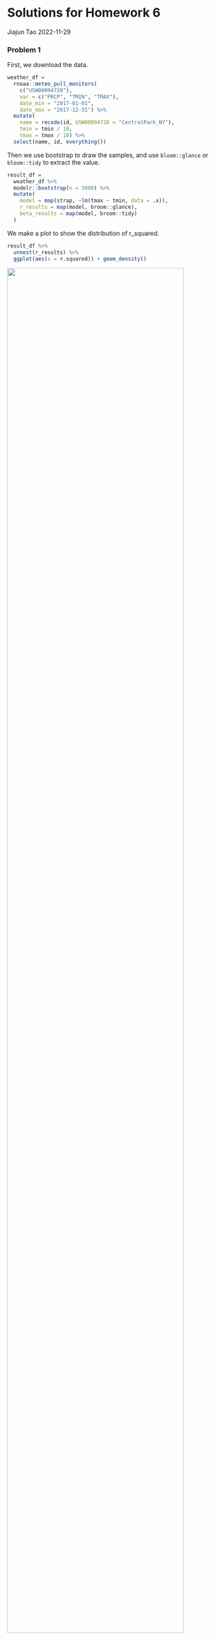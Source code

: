 Solutions for Homework 6
================
Jiajun Tao
2022-11-29

### Problem 1

First, we download the data.

``` r
weather_df = 
  rnoaa::meteo_pull_monitors(
    c("USW00094728"),
    var = c("PRCP", "TMIN", "TMAX"), 
    date_min = "2017-01-01",
    date_max = "2017-12-31") %>%
  mutate(
    name = recode(id, USW00094728 = "CentralPark_NY"),
    tmin = tmin / 10,
    tmax = tmax / 10) %>%
  select(name, id, everything())
```

Then we use bootstrap to draw the samples, and use `bloom::glance` or
`bloom::tidy` to extract the value.

``` r
result_df =
  weather_df %>% 
  modelr::bootstrap(n = 5000) %>% 
  mutate(
    model = map(strap, ~lm(tmax ~ tmin, data = .x)),
    r_results = map(model, broom::glance),
    beta_results = map(model, broom::tidy)
  ) 
```

We make a plot to show the distribution of r_squared.

``` r
result_df %>% 
  unnest(r_results) %>% 
  ggplot(aes(x = r.squared)) + geom_density()
```

<img src="p8105_hw6_jt3386_files/figure-gfm/unnamed-chunk-4-1.png" width="90%" />

As we can see in the plot, it’s approximately normal. The mean for
$\hat{r}^2$ is about 0.91.

Then we want to take the 2.5% and 97.5% quantiles of estimates to
construct a 95% confidence interval.

``` r
result_df %>% 
  unnest(r_results) %>%
  select(r.squared) %>% 
  summarise(
    lower = quantile(r.squared, .025),
    upper = quantile(r.squared, .975)
  ) %>% 
  knitr::kable(caption = "95% CI for R-squared", digits = 3)
```

| lower | upper |
|------:|------:|
| 0.894 | 0.927 |

95% CI for R-squared

We make a plot to show the distribution for $\log(\beta_0 * \beta1)$.

``` r
beta_df =
  result_df %>% 
  unnest(beta_results) %>% 
  select(.id, term, estimate) %>% 
  pivot_wider(
    names_from = term,
    values_from = estimate
  ) %>% 
  rename(beta_0 = `(Intercept)`, beta_1 = tmin) %>% 
  mutate(log_b0b1 = log(beta_0 * beta_1))

ggplot(beta_df, aes(x = log_b0b1)) + geom_density()
```

<img src="p8105_hw6_jt3386_files/figure-gfm/unnamed-chunk-6-1.png" width="90%" />

Also it’s approximately normal. The mean for $\hat{r}^2$ is about 2.00.

And we take the 2.5% and 97.5% quantiles of estimates to construct a 95%
confidence interval.

``` r
beta_df %>% 
  summarise(
    lower = quantile(log_b0b1, .025),
    upper = quantile(log_b0b1, .975)
  ) %>% 
  knitr::kable(caption = "95% CI for log_b0b1", digits = 3)
```

| lower | upper |
|------:|------:|
| 1.965 | 2.057 |

95% CI for log_b0b1

### Problem 2

First, we import the data.

``` r
homicides_df = read_csv("data/homicide-data.csv") 

homicides_df
```

    ## # A tibble: 52,179 × 12
    ##    uid   repor…¹ victi…² victi…³ victi…⁴ victi…⁵ victi…⁶ city  state   lat   lon
    ##    <chr>   <dbl> <chr>   <chr>   <chr>   <chr>   <chr>   <chr> <chr> <dbl> <dbl>
    ##  1 Alb-…  2.01e7 GARCIA  JUAN    Hispan… 78      Male    Albu… NM     35.1 -107.
    ##  2 Alb-…  2.01e7 MONTOYA CAMERON Hispan… 17      Male    Albu… NM     35.1 -107.
    ##  3 Alb-…  2.01e7 SATTER… VIVIANA White   15      Female  Albu… NM     35.1 -107.
    ##  4 Alb-…  2.01e7 MENDIO… CARLOS  Hispan… 32      Male    Albu… NM     35.1 -107.
    ##  5 Alb-…  2.01e7 MULA    VIVIAN  White   72      Female  Albu… NM     35.1 -107.
    ##  6 Alb-…  2.01e7 BOOK    GERALD… White   91      Female  Albu… NM     35.2 -107.
    ##  7 Alb-…  2.01e7 MALDON… DAVID   Hispan… 52      Male    Albu… NM     35.1 -107.
    ##  8 Alb-…  2.01e7 MALDON… CONNIE  Hispan… 52      Female  Albu… NM     35.1 -107.
    ##  9 Alb-…  2.01e7 MARTIN… GUSTAVO White   56      Male    Albu… NM     35.1 -107.
    ## 10 Alb-…  2.01e7 HERRERA ISRAEL  Hispan… 43      Male    Albu… NM     35.1 -107.
    ## # … with 52,169 more rows, 1 more variable: disposition <chr>, and abbreviated
    ## #   variable names ¹​reported_date, ²​victim_last, ³​victim_first, ⁴​victim_race,
    ## #   ⁵​victim_age, ⁶​victim_sex

Then we created a `city_state` variable, and a binary variable
indicating whether the homicide is solved. Omit cities Dallas, TX;
Phoenix, AZ; and Kansas City, MO – these don’t report victim race. Also
omit Tulsa, AL – this is a data entry mistake. Limit the analysis those
for whom `victim_race` is white or black. Be sure that `victim_age` is
numeric.

``` r
homicides_df=
  homicides_df %>% 
  mutate(
    city_state = str_c(city, ", ", state),
    whether_solved = ifelse(disposition %in% c("Closed without arrest", "Open/No arrest"), 0, 1)
  ) %>% 
  filter(!city_state %in% c("Dallas, TX", "Phoenix, AZ", "Kansas City, MO", "Tulsa, AL")) %>% 
  filter(victim_race %in% c("Black", "White")) %>% 
  filter(victim_age != "Unknown") %>% 
  mutate(victim_age = as.numeric(victim_age),
         victim_sex = as.factor(victim_sex),
         victim_race = fct_relevel(victim_race,"White"))

homicides_df
```

    ## # A tibble: 39,403 × 14
    ##    uid   repor…¹ victi…² victi…³ victi…⁴ victi…⁵ victi…⁶ city  state   lat   lon
    ##    <chr>   <dbl> <chr>   <chr>   <fct>     <dbl> <fct>   <chr> <chr> <dbl> <dbl>
    ##  1 Alb-…  2.01e7 SATTER… VIVIANA White        15 Female  Albu… NM     35.1 -107.
    ##  2 Alb-…  2.01e7 MULA    VIVIAN  White        72 Female  Albu… NM     35.1 -107.
    ##  3 Alb-…  2.01e7 BOOK    GERALD… White        91 Female  Albu… NM     35.2 -107.
    ##  4 Alb-…  2.01e7 MARTIN… GUSTAVO White        56 Male    Albu… NM     35.1 -107.
    ##  5 Alb-…  2.01e7 GRAY    STEFAN… White        43 Female  Albu… NM     35.1 -107.
    ##  6 Alb-…  2.01e7 DAVID   LARRY   White        52 Male    Albu… NM     NA     NA 
    ##  7 Alb-…  2.01e7 BRITO   ELIZAB… White        22 Female  Albu… NM     35.1 -107.
    ##  8 Alb-…  2.01e7 KING    TEVION  Black        15 Male    Albu… NM     35.1 -107.
    ##  9 Alb-…  2.01e7 BOYKIN  CEDRIC  Black        25 Male    Albu… NM     35.1 -107.
    ## 10 Alb-…  2.01e7 BARRAG… MIGUEL  White        20 Male    Albu… NM     35.1 -107.
    ## # … with 39,393 more rows, 3 more variables: disposition <chr>,
    ## #   city_state <chr>, whether_solved <dbl>, and abbreviated variable names
    ## #   ¹​reported_date, ²​victim_last, ³​victim_first, ⁴​victim_race, ⁵​victim_age,
    ## #   ⁶​victim_sex

For the city of Baltimore, MD, use the `glm` function to fit a logistic
regression with resolved vs unresolved as the outcome and victim age,
sex and race as predictors. Save the output of `glm` as an R object;
apply the `broom::tidy` to this object; and obtain the estimate and
confidence interval of the adjusted odds ratio for solving homicides
comparing male victims to female victims keeping all other variables
fixed.

``` r
fit_logistic = 
  homicides_df %>% 
  filter(city == "Baltimore") %>% 
  glm(whether_solved ~ victim_age + victim_sex + victim_race, data = ., family = binomial())

fit_logistic %>% 
  broom::tidy() %>% 
  mutate(OR = exp(estimate),
         lower = exp(confint(fit_logistic)[,1]),
         upper = exp(confint(fit_logistic)[,2])) %>% 
  filter(term == "victim_sexMale") %>% 
  select(OR, lower, upper) %>% 
  knitr::kable(digits = 3)
```

|    OR | lower | upper |
|------:|------:|------:|
| 0.426 | 0.324 | 0.558 |

We can see that homicides in which the victim is male are significantly
less like to be resolved than those in which the victim is female in
Baltimore.

Now run `glm` for each of the cities in the dataset, and extract the
adjusted odds ratio (and CI) for solving homicides comparing male
victims to female victims.

``` r
logistic_function = function(demographics){
  
  logistic_fit = glm(whether_solved ~ victim_age + victim_sex + victim_race, data = demographics, family = binomial())
  
  logistic_fit %>% 
    broom::tidy() %>% 
    mutate(OR = exp(estimate),
           lower = exp(confint(logistic_fit)[,1]),
           upper = exp(confint(logistic_fit)[,2])) %>% 
    filter(term == "victim_sexMale") %>% 
    select(OR, lower, upper) 
}

logistic_df = 
  homicides_df %>% 
  select(city_state,victim_age, victim_race, victim_sex, whether_solved) %>% 
  nest(demographics = victim_age:whether_solved) %>% 
  mutate(
    logistic_fit = purrr::map(demographics, logistic_function)
  ) %>% 
  select(-demographics) %>% 
  unnest(logistic_fit)

logistic_df
```

    ## # A tibble: 47 × 4
    ##    city_state         OR lower upper
    ##    <chr>           <dbl> <dbl> <dbl>
    ##  1 Albuquerque, NM 1.77  0.825 3.76 
    ##  2 Atlanta, GA     1.00  0.680 1.46 
    ##  3 Baltimore, MD   0.426 0.324 0.558
    ##  4 Baton Rouge, LA 0.381 0.204 0.684
    ##  5 Birmingham, AL  0.870 0.571 1.31 
    ##  6 Boston, MA      0.674 0.353 1.28 
    ##  7 Buffalo, NY     0.521 0.288 0.936
    ##  8 Charlotte, NC   0.884 0.551 1.39 
    ##  9 Chicago, IL     0.410 0.336 0.501
    ## 10 Cincinnati, OH  0.400 0.231 0.667
    ## # … with 37 more rows

Finally we create a plot that shows the estimated ORs and CIs for each
city. Organize cities according to estimated OR.

``` r
logistic_df %>% 
  mutate(
    city_state = fct_reorder(city_state, OR)
  ) %>% 
  ggplot(aes(x = city_state, y = OR)) +
  geom_errorbar(aes(ymin = lower, ymax = upper)) +
  theme(axis.text.x = element_text(angle = 60, hjust = 1)) +
  labs(
    title = "Odds ratio for solving homicides comparing male victims to female victims",
    x = "City",
    y = "Estimated OR"
  )
```

<img src="p8105_hw6_jt3386_files/figure-gfm/unnamed-chunk-12-1.png" width="90%" />

The estimated OR varies among the cities. The lowest OR is in New York,
and the upper limit doesn’t exceed 1, which indicates that in New York,
homicides in which the victim is male are significantly less like to be
resolved than those in which the victim is female. However, the highest
OR is in Albuquerque, which indicates that homicides in which the victim
is male are more likely to be resolved than those in which the victim is
female. As we can see some confidence intervals are really wide because
the sample size is quite small. There may be some relationships between
sex and disposition, but we should investigate more before jumping to
conclusion.

### Problem 3

First, we load the data.

``` r
bw_df = 
  read_csv("data/birthweight.csv") %>% 
  mutate(
     babysex = factor(babysex,levels = c(1, 2),labels = c("Male", "Female")),
         frace = factor(frace, levels = c(1, 2, 3, 4, 8, 9),labels = c("White", "Black", "Asian", "Puerto Rican", "Other", "Unknown")), 
         malform = factor(malform,levels = c(0, 1),labels = c("Absent", "Present")),
         mrace = factor(mrace,levels = c(1, 2, 3, 4, 8),labels = c("White", "Black", "Asian", "Puerto Rican", "Other"))
  ) %>% 
  na.omit() 

bw_df
```

    ## # A tibble: 4,342 × 20
    ##    babysex bhead blength   bwt delwt fincome frace gaweeks malform menarche
    ##    <fct>   <dbl>   <dbl> <dbl> <dbl>   <dbl> <fct>   <dbl> <fct>      <dbl>
    ##  1 Female     34      51  3629   177      35 White    39.9 Absent        13
    ##  2 Male       34      48  3062   156      65 Black    25.9 Absent        14
    ##  3 Female     36      50  3345   148      85 White    39.9 Absent        12
    ##  4 Male       34      52  3062   157      55 White    40   Absent        14
    ##  5 Female     34      52  3374   156       5 White    41.6 Absent        13
    ##  6 Male       33      52  3374   129      55 White    40.7 Absent        12
    ##  7 Female     33      46  2523   126      96 Black    40.3 Absent        14
    ##  8 Female     33      49  2778   140       5 White    37.4 Absent        12
    ##  9 Male       36      52  3515   146      85 White    40.3 Absent        11
    ## 10 Male       33      50  3459   169      75 Black    40.7 Absent        12
    ## # … with 4,332 more rows, and 10 more variables: mheight <dbl>, momage <dbl>,
    ## #   mrace <fct>, parity <dbl>, pnumlbw <dbl>, pnumsga <dbl>, ppbmi <dbl>,
    ## #   ppwt <dbl>, smoken <dbl>, wtgain <dbl>

After skimming the data, I propose that `babysex`, `bhead`, `blength`,
`gaweeks`, `malform`, `smoken`, `wtgain` would contribute most to the
`bwt`. I think a baby’s characteristics would affect his weight, so I
put in all variables about babies. Then I think gestational age, mother
smoking, and mother’s gained weight are also important. Finally, I think
malformation could influence a baby’s weight. So it is my first model.

``` r
fit_model = lm(bwt ~ babysex + bhead + blength + gaweeks + malform + smoken + wtgain, data = bw_df)

summary(fit_model)
```

    ## 
    ## Call:
    ## lm(formula = bwt ~ babysex + bhead + blength + gaweeks + malform + 
    ##     smoken + wtgain, data = bw_df)
    ## 
    ## Residuals:
    ##     Min      1Q  Median      3Q     Max 
    ## -1109.2  -189.9    -9.3   173.4  2586.4 
    ## 
    ## Coefficients:
    ##                  Estimate Std. Error t value Pr(>|t|)    
    ## (Intercept)    -6134.1262    98.0683 -62.550  < 2e-16 ***
    ## babysexFemale     32.7439     8.7661   3.735 0.000190 ***
    ## bhead            138.4352     3.5421  39.083  < 2e-16 ***
    ## blength           79.8464     2.0725  38.527  < 2e-16 ***
    ## gaweeks           13.4978     1.5064   8.960  < 2e-16 ***
    ## malformPresent    30.3884    73.2929   0.415 0.678444    
    ## smoken            -1.9638     0.5838  -3.364 0.000776 ***
    ## wtgain             3.5145     0.4027   8.727  < 2e-16 ***
    ## ---
    ## Signif. codes:  0 '***' 0.001 '**' 0.01 '*' 0.05 '.' 0.1 ' ' 1
    ## 
    ## Residual standard error: 283 on 4334 degrees of freedom
    ## Multiple R-squared:  0.6951, Adjusted R-squared:  0.6947 
    ## F-statistic:  1412 on 7 and 4334 DF,  p-value: < 2.2e-16

We can see that `malform` variable is not that statistically
significant, so we would like to remove it.

``` r
fit_model = lm(bwt ~ babysex + bhead + blength + gaweeks + smoken + wtgain, data = bw_df)

summary(fit_model)
```

    ## 
    ## Call:
    ## lm(formula = bwt ~ babysex + bhead + blength + gaweeks + smoken + 
    ##     wtgain, data = bw_df)
    ## 
    ## Residuals:
    ##      Min       1Q   Median       3Q      Max 
    ## -1109.32  -189.56    -9.54   173.30  2585.99 
    ## 
    ## Coefficients:
    ##                 Estimate Std. Error t value Pr(>|t|)    
    ## (Intercept)   -6133.7544    98.0549 -62.554  < 2e-16 ***
    ## babysexFemale    32.6864     8.7641   3.730 0.000194 ***
    ## bhead           138.4473     3.5416  39.092  < 2e-16 ***
    ## blength          79.8340     2.0721  38.529  < 2e-16 ***
    ## gaweeks          13.4932     1.5062   8.958  < 2e-16 ***
    ## smoken           -1.9562     0.5835  -3.353 0.000808 ***
    ## wtgain            3.5198     0.4025   8.745  < 2e-16 ***
    ## ---
    ## Signif. codes:  0 '***' 0.001 '**' 0.01 '*' 0.05 '.' 0.1 ' ' 1
    ## 
    ## Residual standard error: 283 on 4335 degrees of freedom
    ## Multiple R-squared:  0.6951, Adjusted R-squared:  0.6947 
    ## F-statistic:  1647 on 6 and 4335 DF,  p-value: < 2.2e-16

Then it looks great. We plot residuals against fitted values.

``` r
bw_df %>% 
  add_residuals(fit_model) %>% 
  add_predictions(fit_model) %>% 
  ggplot(aes(x = pred, y = resid)) +
  geom_point() +
  labs(
    x = "Fitted Values",
    y = "Residuals"
  )
```

<img src="p8105_hw6_jt3386_files/figure-gfm/unnamed-chunk-16-1.png" width="90%" />

The residuals are around 0, and the fitted values are around 3000. There
are several extreme points, but that does not matter.

Then we compare the models using cross validation.

``` r
cv_df = 
  crossv_mc(bw_df, 100) %>% 
  mutate(
    train = map(train, as_tibble),
    test = map(test, as_tibble)
  )

cv_df = 
  cv_df %>% 
  mutate(
    model_1  = map(.x = train, ~lm(bwt ~ blength + gaweeks, data = bw_df)),
    model_2  = map(.x = train, ~lm(bwt ~ bhead + blength + babysex + bhead*blength + blength*babysex + bhead*babysex + bhead*blength*babysex, data = bw_df)),
    my_model  = map(.x = train, ~lm(bwt ~ babysex + bhead + blength + gaweeks + smoken + wtgain, data = bw_df))) %>% 
  mutate(
    rmse_model_1 = map2_dbl(model_1, test, ~rmse(model = .x, data = .y)),
    rmse_model_2 = map2_dbl(model_2, test, ~rmse(model = .x, data = .y)),
    rmse_my_model = map2_dbl(my_model, test, ~rmse(model = .x, data = .y)))
```

Finally, we make a plot to show the distribution of RMSE

``` r
cv_df %>% 
  select(starts_with("rmse")) %>% 
  pivot_longer(
    everything(),
    names_to = "model",
    values_to = "rmse",
    names_prefix = "rmse_"
  ) %>% 
  ggplot(aes(x = model, y = rmse)) +
  geom_violin()
```

<img src="p8105_hw6_jt3386_files/figure-gfm/unnamed-chunk-18-1.png" width="90%" />

As we can see, my model is slightly better than model 2, and might be
the best among the three models.
